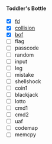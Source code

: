 #### Toddler's Bottle

 * [x] [fd](https://github.com/TraiOi/Pwnable.kr_Solutions/blob/master/ToddlersBottle/01_fd.md)
 * [x] [collision](https://github.com/TraiOi/Pwnable.kr_Solutions/blob/master/ToddlersBottle/02_collision.md)
 * [x] [bof](https://github.com/TraiOi/Pwnable.kr_Solutions/blob/master/ToddlersBottle/03_bof.md)
 * [ ] flag
 * [ ] passcode
 * [ ] random
 * [ ] input
 * [ ] leg
 * [ ] mistake
 * [ ] shellshock
 * [ ] coin1
 * [ ] blackjack
 * [ ] lotto
 * [ ] cmd1
 * [ ] cmd2
 * [ ] uaf
 * [ ] codemap
 * [ ] memcpy
